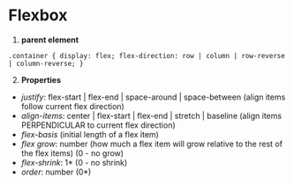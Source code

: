 # Flexbox

1. **parent element**

`.container {
  display: flex;
  flex-direction: row | column | row-reverse | column-reverse;
}`

2. **Properties**
- *justify*: flex-start | flex-end | space-around | space-between (align items follow current flex direction)
- *align-items*: center | flex-start | flex-end | stretch | baseline (align items PERPENDICULAR to current flex direction)
- *flex-basis* (initial length of a flex item)
- *flex grow*: number (how much a flex item will grow relative to the rest of the flex items) (0 - no grow)
- *flex-shrink*: 1* (0 - no shrink)
- *order*: number (0*)
